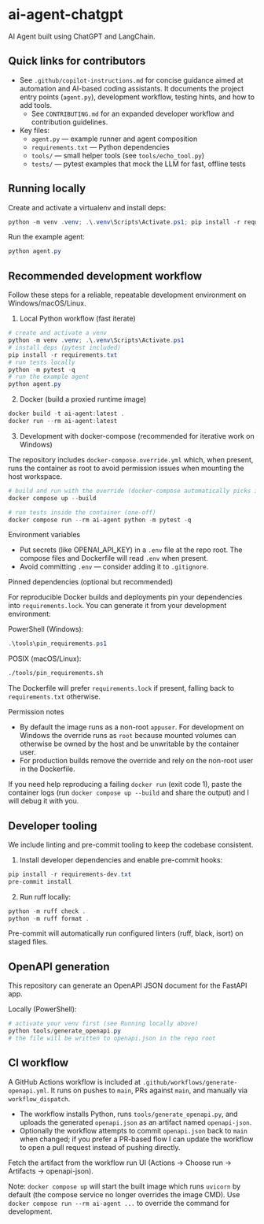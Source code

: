 # ai-agent-chatgpt

AI Agent built using ChatGPT and LangChain.

## Quick links for contributors

- See `.github/copilot-instructions.md` for concise guidance aimed at automation and AI-based coding assistants. It documents the project entry points (`agent.py`), development workflow, testing hints, and how to add tools.
  - See `CONTRIBUTING.md` for an expanded developer workflow and contribution guidelines.
- Key files:
  - `agent.py` — example runner and agent composition
  - `requirements.txt` — Python dependencies
  - `tools/` — small helper tools (see `tools/echo_tool.py`)
  - `tests/` — pytest examples that mock the LLM for fast, offline tests

## Running locally

Create and activate a virtualenv and install deps:

```powershell
python -m venv .venv; .\.venv\Scripts\Activate.ps1; pip install -r requirements.txt
```

Run the example agent:

```powershell
python agent.py
```

## Recommended development workflow

Follow these steps for a reliable, repeatable development environment on Windows/macOS/Linux.

1) Local Python workflow (fast iterate)

```powershell
# create and activate a venv
python -m venv .venv; .\.venv\Scripts\Activate.ps1
# install deps (pytest included)
pip install -r requirements.txt
# run tests locally
python -m pytest -q
# run the example agent
python agent.py
```

2) Docker (build a proxied runtime image)

```powershell
docker build -t ai-agent:latest .
docker run --rm ai-agent:latest
```

3) Development with docker-compose (recommended for iterative work on Windows)

The repository includes `docker-compose.override.yml` which, when present, runs the container as root to avoid permission issues when mounting the host workspace.

```powershell
# build and run with the override (docker-compose automatically picks it up)
docker compose up --build

# run tests inside the container (one-off)
docker compose run --rm ai-agent python -m pytest -q
```

Environment variables

- Put secrets (like OPENAI_API_KEY) in a `.env` file at the repo root. The compose files and Dockerfile will read `.env` when present.
- Avoid committing `.env` — consider adding it to `.gitignore`.

Pinned dependencies (optional but recommended)

For reproducible Docker builds and deployments pin your dependencies into `requirements.lock`.
You can generate it from your development environment:

PowerShell (Windows):
```powershell
.\tools\pin_requirements.ps1
```

POSIX (macOS/Linux):
```bash
./tools/pin_requirements.sh
```

The Dockerfile will prefer `requirements.lock` if present, falling back to `requirements.txt` otherwise.

Permission notes

- By default the image runs as a non-root `appuser`. For development on Windows the override runs as `root` because mounted volumes can otherwise be owned by the host and be unwritable by the container user.
- For production builds remove the override and rely on the non-root user in the Dockerfile.

If you need help reproducing a failing `docker run` (exit code 1), paste the container logs (run `docker compose up --build` and share the output) and I will debug it with you.

Developer tooling
-----------------

We include linting and pre-commit tooling to keep the codebase consistent.

1) Install developer dependencies and enable pre-commit hooks:

```powershell
pip install -r requirements-dev.txt
pre-commit install
```

2) Run ruff locally:

```powershell
python -m ruff check .
python -m ruff format .
```

Pre-commit will automatically run configured linters (ruff, black, isort)
on staged files.

OpenAPI generation
------------------

This repository can generate an OpenAPI JSON document for the FastAPI app.

Locally (PowerShell):

```powershell
# activate your venv first (see Running locally above)
python tools/generate_openapi.py
# the file will be written to openapi.json in the repo root
```

CI workflow
----------

A GitHub Actions workflow is included at `.github/workflows/generate-openapi.yml`.
It runs on pushes to `main`, PRs against `main`, and manually via `workflow_dispatch`.

- The workflow installs Python, runs `tools/generate_openapi.py`, and uploads the
  generated `openapi.json` as an artifact named `openapi-json`.
- Optionally the workflow attempts to commit `openapi.json` back to `main` when changed; if you prefer a PR-based flow I can update the workflow to open a pull request instead of pushing directly.

Fetch the artifact from the workflow run UI (Actions → Choose run → Artifacts → openapi-json).

Note: `docker compose up` will start the built image which runs `uvicorn` by default (the compose service no longer overrides the image CMD). Use `docker compose run --rm ai-agent ...` to override the command for development.
